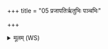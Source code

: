 +++
title = "05 प्रजापतिर्ऋतुभिः पञ्चभिः"

+++
<details><summary>मूलम् (WS)</summary>

प्रजापतिर्ऋतुभिः पञ्चभिः संवत्सरो धामभिः पातु विश्वैः ।  
इहैव प्राणः सख्ये नो अस्तु तमात्मनि पुनरावेशयामि ॥ ५ ॥
</details>